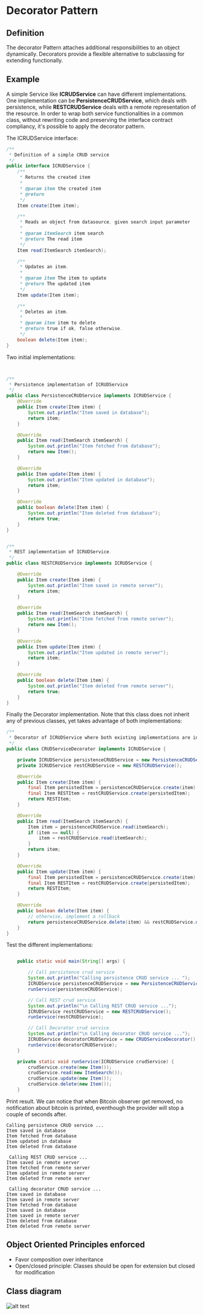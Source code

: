 
# Decorator Pattern

## Definition

The decorator Pattern attaches additional responsibilities to an object dynamically. Decorators provide a flexible 
alternative to subclassing for extending functionally.

## Example

A simple Service like **ICRUDService** can have different implementations. One implementation can be **PersistenceCRUDService**, 
which deals with persistence, while **RESTCRUDService** deals with a remote representation of the resource.
In order to wrap both service functionalities in a common class, without rewriting code and preserving the interface
contract compliancy, it's possible to apply the decorator pattern.
 
The ICRUDService interface:
```java
/**
 * Definition of a simple CRUD service
 */
public interface ICRUDService {
    /**
     * Returns the created item
     *
     * @param item the created item
     * @return
     */
    Item create(Item item);

    /**
     * Reads an object from datasource, given search input parameter
     *
     * @param itemSearch item search
     * @return The read item
     */
    Item read(ItemSearch itemSearch);

    /**
     * Updates an item.
     *
     * @param item The item to update
     * @return The updated item
     */
    Item update(Item item);

    /**
     * Deletes an item.
     *
     * @param item item to delete
     * @return true if ok, false otherwise.
     */
    boolean delete(Item item);
}
```

Two initial implementations: 

```java


/**
 * Persistence implementation of ICRUDService
 */
public class PersistenceCRUDService implements ICRUDService {
    @Override
    public Item create(Item item) {
        System.out.println("Item saved in database");
        return item;
    }

    @Override
    public Item read(ItemSearch itemSearch) {
        System.out.println("Item fetched from database");
        return new Item();
    }

    @Override
    public Item update(Item item) {
        System.out.println("Item updated in database");
        return item;
    }

    @Override
    public boolean delete(Item item) {
        System.out.println("Item deleted from database");
        return true;
    }
}


/**
 * REST implementation of ICRUDService.
 */
public class RESTCRUDService implements ICRUDService {

    @Override
    public Item create(Item item) {
        System.out.println("Item saved in remote server");
        return item;
    }

    @Override
    public Item read(ItemSearch itemSearch) {
        System.out.println("Item fetched from remote server");
        return new Item();
    }

    @Override
    public Item update(Item item) {
        System.out.println("Item updated in remote server");
        return item;
    }

    @Override
    public boolean delete(Item item) {
        System.out.println("Item deleted from remote server");
        return true;
    }
}
```

Finally the Decorator implementation. Note that this class does not inherit any of previous classes, yet takes advantage
of both implementations:

```java
/**
 * Decorator of ICRUDService where both existing implementations are involved.
 */
public class CRUDServiceDecorator implements ICRUDService {

    private ICRUDService persistenceCRUDService = new PersistenceCRUDService();
    private ICRUDService restCRUDService = new RESTCRUDService();

    @Override
    public Item create(Item item) {
        final Item persistedItem = persistenceCRUDService.create(item);
        final Item RESTItem = restCRUDService.create(persistedItem);
        return RESTItem;
    }

    @Override
    public Item read(ItemSearch itemSearch) {
        Item item = persistenceCRUDService.read(itemSearch);
        if (item == null) {
            item = restCRUDService.read(itemSearch);
        }
        return item;
    }

    @Override
    public Item update(Item item) {
        final Item persistedItem = persistenceCRUDService.create(item);
        final Item RESTItem = restCRUDService.create(persistedItem);
        return RESTItem;
    }

    @Override
    public boolean delete(Item item) {
        // otherwise, implement a rollback
        return persistenceCRUDService.delete(item) && restCRUDService.delete(item);
    }
}
```

Test the different implementations:
```java

    public static void main(String[] args) {

        // Call persistence crud service
        System.out.println("Calling persistence CRUD service ... ");
        ICRUDService persistenceCRUDService = new PersistenceCRUDService();
        runService(persistenceCRUDService);

        // Call REST crud service
        System.out.println("\n Calling REST CRUD service ...");
        ICRUDService restCRUDService = new RESTCRUDService();
        runService(restCRUDService);

        // Call Decorator crud service
        System.out.println("\n Calling decorator CRUD service ...");
        ICRUDService decoratorCRUDService = new CRUDServiceDecorator();
        runService(decoratorCRUDService);
    }

    private static void runService(ICRUDService crudService) {
        crudService.create(new Item());
        crudService.read(new ItemSearch());
        crudService.update(new Item());
        crudService.delete(new Item());
    }
```

Print result. We can notice that when Bitcoin observer get removed, no notification about bitcoin is printed, eventhough
the provider will stop a couple of seconds after.

```
Calling persistence CRUD service ... 
Item saved in database
Item fetched from database
Item updated in database
Item deleted from database

 Calling REST CRUD service ...
Item saved in remote server
Item fetched from remote server
Item updated in remote server
Item deleted from remote server

 Calling decorator CRUD service ...
Item saved in database
Item saved in remote server
Item fetched from database
Item saved in database
Item saved in remote server
Item deleted from database
Item deleted from remote server

```
## Object Oriented Principles enforced

* Favor composition over inheritance
* Open/closed principle: Classes should be open for extension but closed for modification

## Class diagram

![alt text](./etc/observer.png "Observer")
